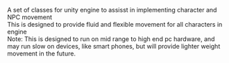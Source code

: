 A set of classes for unity engine to assisst in implementing character and NPC movement<br/>
This is designed to provide fluid and flexible movement for all characters in engine<br/>
Note: This is designed to run on mid range to high end pc hardware, and may run slow on devices, like smart phones, but will provide lighter weight movement in the future.